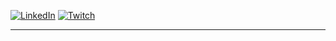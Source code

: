 


[![LinkedIn](https://img.shields.io/badge/LinkedIn-%230077B5.svg?logo=linkedin&logoColor=white)](https://linkedin.com/in/daltonfontes) [![Twitch](https://img.shields.io/badge/Twitch-%239146FF.svg?logo=Twitch&logoColor=white)](https://twitch.tv/daltaotv) 

---
